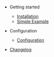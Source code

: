 - Getting started

  - [Installation](content/getting-started.md#installation)
  - [Simple Example](content/getting-started.md#simple-example)

- Configuration

  - [Configuration](content/configuration.md)

- [Changelog](changelog.md)

